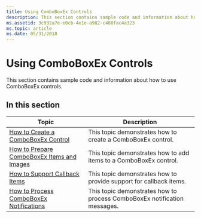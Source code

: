 ```yaml
---
title: Using ComboBoxEx Controls
description: This section contains sample code and information about how to use ComboBoxEx controls.
ms.assetid: 3c932a7e-e0cb-4e1e-a982-c480fac4a323
ms.topic: article
ms.date: 05/31/2018
---
```


# Using ComboBoxEx Controls

This section contains sample code and information about how to use ComboBoxEx controls.

## In this section



| Topic                                                                                                   | Description                                                                          |
|---------------------------------------------------------------------------------------------------------|--------------------------------------------------------------------------------------|
| [How to Create a ComboBoxEx Control](how-to-create-a-comboboxex-control-.md)<br/>                | This topic demonstrates how to create a ComboBoxEx control.<br/>               |
| [How to Prepare ComboBoxEx Items and Images](how-to-prepare-comboboxex-items-and-images.md)<br/> | This topic demonstrates how to add items to a ComboBoxEx control.<br/>         |
| [How to Support Callback Items](support-callback-item.md)<br/>                                   | This topic demonstrates how to provide support for callback items.<br/>        |
| [How to Process ComboBoxEx Notifications](process-comboboxex-notification.md)<br/>               | This topic demonstrates how to process ComboBoxEx notification messages. <br/> |



 

 

 





